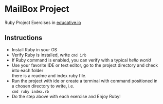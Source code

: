 # MailBox Project

Ruby Project Exercises in [educative.io](https://educative.io)

## Instructions
- Install Ruby in your OS
- Verify Ruby is installed, write ```cmd irb ```
- If Ruby command is enabled, you can verify with a typical *hello world*
- Use your favorite IDE or text editor, go to the project directory and check into each folder \
  there is a readme and index ruby file.
- Run the project with ide or create a terminal with command positioned in a chosen directory to write, i.e. \
    ```cmd ruby index.rb```
- Do the step above with each exercise and Enjoy Ruby!

